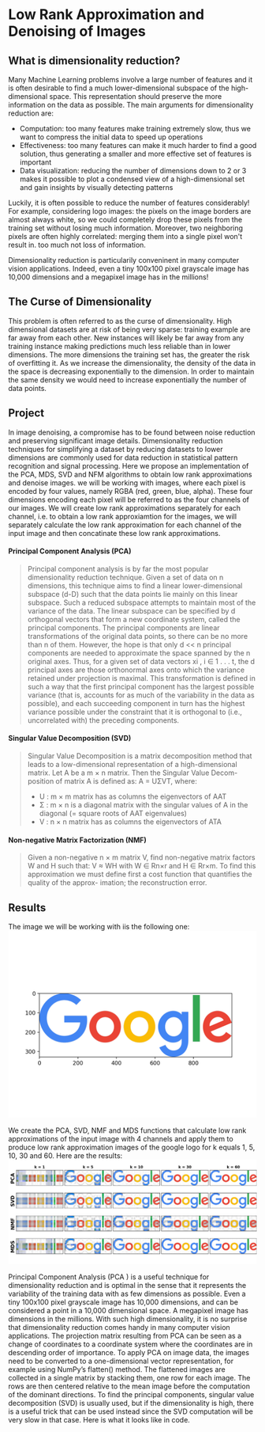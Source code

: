 # Low Rank Approximation and Denoising of Images



## What is dimensionality reduction? 

Many Machine Learning problems involve a large number of features and it is often desirable to find a much lower-dimensional subspace of the high-dimensional space. This representation should preserve the more information on the data as possible. The main arguments for dimensionality reduction are: 
* Computation: too many features make training extremely slow, thus we want to compress the initial data to speed up operations
* Effectiveness: too many features can make it much harder to find a good solution, thus generating a smaller and more effective set of features is important
* Data visualization: reducing the number of dimensions down to 2 or 3 makes it possible to plot a condensed view of a high-dimensional set and gain insights by visually detecting patterns

Luckily, it is often possible to reduce the number of features considerably! For example, considering logo images: the pixels on the image borders are almost always white, so we could completely drop these pixels from the training set without losing much information. Moreover, two neighboring pixels are often highly correlated: merging them into a single pixel won't result in. too much not loss of information.

Dimensionality reduction is particularily conveninent in many computer vision applications. Indeed, even a tiny 100x100 pixel grayscale image has 10,000 dimensions and a megapixel image has in the millions!


## The Curse of Dimensionality
This problem is often referred to as the curse of dimensionality.
High dimensional datasets are at risk of being very sparse: training example are far away from each other. New instances will likely be far away from any training instance making predictions much less reliable than in lower dimensions. The more dimensions the training set has, the greater the risk of overfitting it.
As we increase the dimensionality, the density of the data in the space is decreasing exponentially to the dimension. In order to maintain the same density we would need to increase exponentially the number of data points.


## Project

In image denoising, a compromise has to be found between noise reduction and preserving significant image details. Dimensionality reduction techniques for simplifying a dataset by reducing datasets to lower dimensions are commonly used for data reduction in statistical pattern recognition and signal processing. Here we propose an implementation of the PCA, MDS, SVD and NFM algorithms to obtain low rank approximations and denoise images.
we will be working with images, where each pixel is encoded by four values, namely RGBA (red, green, blue, alpha). These four dimensions encoding each pixel will be referred to as the four channels of our images. We will create low rank approximations separately for each channel, i.e. to obtain a low rank approxiamtion for the images, we will separately calculate the low rank approximation for each channel of the input image and then concatinate these low rank approximations.
 
 
#### Principal Component Analysis (PCA)
> Principal component analysis is by far the most popular dimensionality reduction technique. Given a set of data on n dimensions, this technique aims to find a linear lower-dimensional subspace (d-D) such that the data points lie mainly on this linear subspace. Such a reduced subspace attempts to maintain most of the variance of the data. The linear subspace can be specified by d orthogonal vectors that form a new coordinate system, called the principal components. The principal components are linear transformations of the original data points, so there can be no more than n of them. However, the hope is that only d << n principal components are needed to approximate the space spanned by the n original axes. Thus, for a given set of data vectors xi , i ∈ 1 . . . t, the d principal axes are those orthonormal axes onto which the variance retained under projection is maximal. This transformation is defined in such a way that the first principal component has the largest possible variance (that is, accounts for as much of the variability in the data as possible), and each succeeding component in turn has the highest variance possible under the constraint that it is orthogonal to (i.e., uncorrelated with) the preceding components.

#### Singular Value Decomposition (SVD)
> Singular Value Decomposition is a matrix decomposition method that leads to a low-dimensional representation of a high-dimensional matrix. Let A be a m × n matrix. Then the Singular Value Decom- position of matrix A is defined as: A = UΣVT, where:
> * U : m × m matrix has as columns the eigenvectors of AAT
> * Σ : m × n is a diagonal matrix with the singular values of A in the diagonal (= square roots of AAT eigenvalues)
> * V : n × n matrix has as columns the eigenvectors of ATA

#### Non-negative Matrix Factorization (NMF)
> Given a non-negative n × m matrix V, find non-negative matrix factors W and H such that: V ≈ WH with W ∈ Rn×r and H ∈ Rr×m. To find this approximation we must define first a cost function that quantifies the quality of the approx- imation; the reconstruction error.


## Results
The image we will be working with iis the following one:
![true_image.png](true_image.png)

We create the PCA, SVD, NMF and MDS functions that calculate low rank approximations of the input image with 4 channels and apply them to produce low rank approximation images of the google logo for k equals 1, 5, 10, 30 and 60. Here are the results: 
![law_rank_approx_results.png](law_rank_approx_results.png)







Principal Component Analysis (PCA ) is a useful technique for dimensionality reduction and is optimal in the sense that it represents the variability of the training data with as few dimensions as possible. Even a tiny 100x100 pixel grayscale image has 10,000 dimensions, and can be considered a point in a 10,000 dimensional space. A megapixel image has dimensions in the millions. With such high dimensionality, it is no surprise that dimensionality reduction comes handy in many computer vision applications. The projection matrix resulting from PCA can be seen as a change of coordinates to a coordinate system where the coordinates are in descending order of importance.
To apply PCA on image data, the images need to be converted to a one-dimensional vector representation, for example using NumPy’s flatten() method.
The flattened images are collected in a single matrix by stacking them, one row for each image. The rows are then centered relative to the mean image before the computation of the dominant directions. To find the principal components, singular value decomposition (SVD) is usually used, but if the dimensionality is high, there is a useful trick that can be used instead since the SVD computation will be very slow in that case. Here is what it looks like in code.
